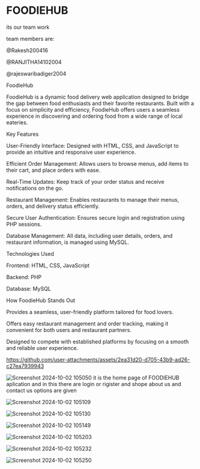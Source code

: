 # FOODIEHUB
its our team work 

team members are:

@Rakesh200416 

@RANJITHA14102004 

@rajeswaribadiger2004

FoodieHub

FoodieHub is a dynamic food delivery web application designed to bridge the gap between food enthusiasts and their favorite restaurants. Built with a focus on simplicity and efficiency, FoodieHub offers users a seamless experience in discovering and ordering food from a wide range of local eateries.

Key Features

User-Friendly Interface: Designed with HTML, CSS, and JavaScript to provide an intuitive and responsive user experience.

Efficient Order Management: Allows users to browse menus, add items to their cart, and place orders with ease.

Real-Time Updates: Keep track of your order status and receive notifications on the go.

Restaurant Management: Enables restaurants to manage their menus, orders, and delivery status efficiently.

Secure User Authentication: Ensures secure login and registration using PHP sessions.

Database Management: All data, including user details, orders, and restaurant information, is managed using MySQL.


Technologies Used

Frontend: HTML, CSS, JavaScript

Backend: PHP

Database: MySQL


How FoodieHub Stands Out

Provides a seamless, user-friendly platform tailored for food lovers.

Offers easy restaurant management and order tracking, making it convenient for both users and restaurant partners.

Designed to compete with established platforms by focusing on a smooth and reliable user experience.




https://github.com/user-attachments/assets/2ea31d20-d705-43b9-ad26-c27ea7939943



![Screenshot 2024-10-02 105050](https://github.com/user-attachments/assets/01a0a7cc-adaa-4fb3-ac63-ca0867c6f7ab)
it is the home page of FOODIEHUB aplication and in this there are login or rigister and shope about us and contact us options are given

![Screenshot 2024-10-02 105109](https://github.com/user-attachments/assets/b280b286-af65-410e-b8bb-f21654525461)



![Screenshot 2024-10-02 105130](https://github.com/user-attachments/assets/a83a9fcd-73ad-43f3-b913-e77744bd6b3b)


![Screenshot 2024-10-02 105149](https://github.com/user-attachments/assets/5ab17cdf-9700-4f9e-9c6e-8a58c56150ea)



![Screenshot 2024-10-02 105203](https://github.com/user-attachments/assets/0ff7ac1e-9c36-413f-a689-cad98bea9714)



![Screenshot 2024-10-02 105232](https://github.com/user-attachments/assets/3b82e76e-e592-4b26-b6a3-0fdef95a9e0c)



![Screenshot 2024-10-02 105250](https://github.com/user-attachments/assets/321d5ed4-9d24-4349-a65b-64aba1bf76ef)
